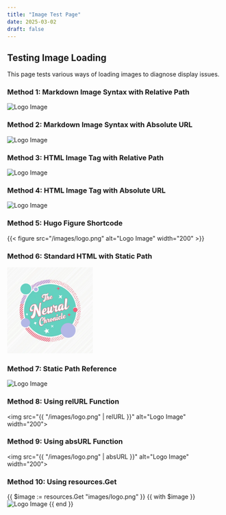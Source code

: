 ```yaml
---
title: "Image Test Page"
date: 2025-03-02
draft: false
---
```


## Testing Image Loading

This page tests various ways of loading images to diagnose display issues.

### Method 1: Markdown Image Syntax with Relative Path
![Logo Image](/images/logo.png)

### Method 2: Markdown Image Syntax with Absolute URL
![Logo Image](https://den-bogdanov.github.io/images/logo.png)

### Method 3: HTML Image Tag with Relative Path
<img src="/images/logo.png" alt="Logo Image" width="200">

### Method 4: HTML Image Tag with Absolute URL
<img src="https://den-bogdanov.github.io/images/logo.png" alt="Logo Image" width="200">

### Method 5: Hugo Figure Shortcode
{{< figure src="/images/logo.png" alt="Logo Image" width="200" >}}

### Method 6: Standard HTML with Static Path
<img src="/static/images/logo.png" alt="Logo Image" width="200">

### Method 7: Static Path Reference
<img src="{{ .Site.BaseURL }}images/logo.png" alt="Logo Image" width="200">

### Method 8: Using relURL Function
<img src="{{ "/images/logo.png" | relURL }}" alt="Logo Image" width="200">

### Method 9: Using absURL Function
<img src="{{ "/images/logo.png" | absURL }}" alt="Logo Image" width="200">

### Method 10: Using resources.Get
{{ $image := resources.Get "images/logo.png" }}
{{ with $image }}
<img src="{{ .RelPermalink }}" alt="Logo Image" width="200">
{{ end }} 